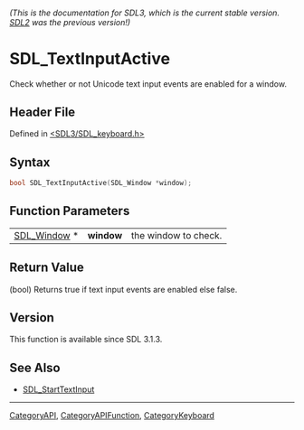 ###### (This is the documentation for SDL3, which is the current stable version. [SDL2](https://wiki.libsdl.org/SDL2/) was the previous version!)
# SDL_TextInputActive

Check whether or not Unicode text input events are enabled for a window.

## Header File

Defined in [<SDL3/SDL_keyboard.h>](https://github.com/libsdl-org/SDL/blob/main/include/SDL3/SDL_keyboard.h)

## Syntax

```c
bool SDL_TextInputActive(SDL_Window *window);
```

## Function Parameters

|                            |            |                      |
| -------------------------- | ---------- | -------------------- |
| [SDL_Window](SDL_Window) * | **window** | the window to check. |

## Return Value

(bool) Returns true if text input events are enabled else false.

## Version

This function is available since SDL 3.1.3.

## See Also

- [SDL_StartTextInput](SDL_StartTextInput)

----
[CategoryAPI](CategoryAPI), [CategoryAPIFunction](CategoryAPIFunction), [CategoryKeyboard](CategoryKeyboard)


